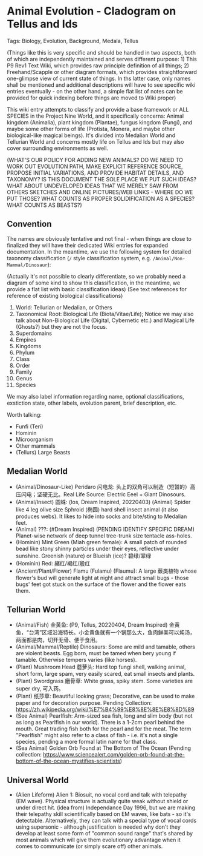 # Animal Evolution - Cladogram on Tellus and Ids

Tags: Biology, Evolution, Background, Medala, Tellus

(Things like this is very specific and should be handled in two aspects, both of which are independently maintained and serves different purpose: 1) This P9 Rev1 Text Wiki, which provides raw principle definition of all things; 2) Freehand/Scapple or other diagram formats, which provides straightforward one-glimpse view of current state of things.
In ths latter case, only names shall be mentioned and additional descriptions will have to see specific wiki entries eventually - on the other hand, a simple flat list of notes can be provided for quick indexing before things are moved to Wiki proper)

This wiki entry attempts to classify and provide a base framework or ALL SPECIES in the Project Nine World, and it specifically concerns: Animal kingdom (Animalia), plant kingdom (Plantae), fungus kingdom (Fungi), and maybe some other forms of life (Protista, Monera, and maybe other biological-like magical beings). It's divided into Medalian World and Tellurian World and concerns mostly life on Tellus and Ids but may also cover surrounding environments as well.

(WHAT'S OUR POLICY FOR ADDING NEW ANIMALS? DO WE NEED TO WORK OUT EVOLUTION PATH, MAKE EXPLICIT REFERENCE SOURCE, PROPOSE INITIAL VARIATIONS, AND PROVIDE HABITAT DETAILS, AND TAXONOMY? IS THIS DOCUMENT THE SOLE PLACE WE PUT SUCH IDEAS? WHAT ABOUT UNDEVELOPED IDEAS THAT WE MERELY SAW FROM OTHERS SKETCHES AND ONLINE PICTURES/WEB LINKS - WHERE DO WE PUT THOSE? WHAT COUNTS AS PROPER SOLIDIFICATION AS A SPECIES? WHAT COUNTS AS BEASTS?)

## Convention

The names are obviously tentative and not final - when things are close to finalized they will have their dedicated Wiki entries for expanded documentation. In the meantime, we use the following system for detailed taxonomy classification (`/` style classification system, e.g. `/Animal/Non-Mammal/Dinosaur`):

(Actually it's not possible to clearly differentiate, so we probably need a diagram of some kind to show this classification, in the meantime, we provide a flat list with basic classification ideas)
(See text references for reference of existing biological classifications)

1. World: Tellurian or Medalian, or Others
2. Taxonomical Root: Biological Life (Biota/Vitae/Life); Notice we may also talk about Non-Biological Life (Digital, Cybernetic etc.) and Magical Life (Ghosts?) but they are not the focus.
3. Superdomains
4. Empires
5. Kingdoms
6. Phylum
7. Class
8. Order
9. Family
10. Genus
11. Species

We may also label information regarding name, optional classifications, exstiction state, other labels, evolution parent, brief description, etc.

Worth talking:

* Funfi (Teri)
* Hominin
* Microorganism
* Other mammals
* (Tellurs) Large Beasts

## Medalian World

* (Animal/Dinosaur-Like) Peridaro 闪电龙: 头上的双角可以制造（短暂的）高压闪电；坚硬无比。Real Life Source: Electric Eeel + Giant Dinosours.
* (Animal/Insect) 圆蛛: (Ios, Dream Inspired, 20220403) (Animal) Spider like 4 leg olive size Sphroid (椭圆) hard shell insect animal (it also produces webs). It likes to hide into socks and bite/sting to Medalian feet.
* (Animal) ???: (#Dream Inspired) (PENDING IDENTIFY SPECIFIC DREAM) Planet-wise network of deep tunnel tree-trunk size tentacle ass-holes.
* (Hominin) Mint Green (Miah green female): A small patch of rounded bead like stony shinny particles under their eyes, reflective under sunshine. Greenish (nature) or Blueish (ice)? 碧绿/翠绿
* (Hominin) Red: 赭红/褐红/殷红
* (Ancient/Plant/Flower) Flamu (Fulamu) (Flaumu): A large 蕨类植物 whose flower's bud will generate light at night and attract small bugs - those bugs' feet got stuck on the surface of the flower and the flower eats them.

## Tellurian World

* (Animal/Fish) 金黄鱼: (P9, Tellus, 20220404, Dream Inspired) 金黄鱼，“台湾”区域沿海特长。小金黄鱼就有一个锅那么大，鱼肉鲜美可以炖汤，两面都是肉，切开无骨、便于食用。
* (Animal/Mammal/Reptile) Dinosaurs: Some are mild and tamable, others are violent beasts. Egg born, must be tamed when bery young if tamable. Otherwise tempers varies (like horses).
* (Plant) Mushroom Head 蘑萝头: Hard top fungi shell, walking animal, short form, large spam, very easily scared, eat small insects and plants.
* (Plant) Swordgrass 磨骨草: White grass, spiky stem. Some varieties are super dry, 可入药。
* (Plant) 纸莎草: Beautiful looking grass; Decorative, can be used to make paper and for decoration purpose. Pending Collection: https://zh.wikipedia.org/wiki/%E7%B4%99%E8%8E%8E%E8%8D%89
* (See Animal) Pearlfish: Arm-sized sea fish, long and slim body (but not as long as Pearlfish in our world). There is a 1-2cm pearl behind the mouth. Great trading fish both for the pearl and for the meat. The term "Pearlfish" might also refer to a class of fish - i.e. it's not a single species, pending a more formal latin name for that class.
* (Sea Animal) Golden Orb Found at The Bottom of The Ocean (Pending collection: https://www.sciencealert.com/golden-orb-found-at-the-bottom-of-the-ocean-mystifies-scientists)

## Universal World

* (Alien Lifeform) Alien 1: Biosuit, no vocal cord and talk with telepathy (EM wave). Physical structure is actually quite weak without shield or under direct hit. (idea from) Independance Day 1996, but we are making their telepathy skill scientifically based on EM waves, like bats - so it's detectable. Alternatively, they can talk with a special type of vocal cords using supersonic - although justification is needed why don't they develop at least some form of "common sound range" that's shared by most animals which will give them evolutionary advantage when it comes to communicate (or simply scare off) other animals.